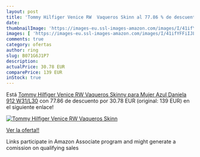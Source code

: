 ```yaml
---
layout: post
title: 'Tommy Hilfiger Venice RW  Vaqueros Skinn al 77.86 % de descuento'
date: 
thumbnailImage: 'https://images-eu.ssl-images-amazon.com/images/I/41ifYFFiIJL._SL200_.jpg'
images: [ 'https://images-eu.ssl-images-amazon.com/images/I/41ifYFFiIJL._SL200_.jpg' ]
comments: true
category: ofertas
author: ring
slug: B071G6J1P7
description:
actualPrice: 30.78 EUR
comparePrice: 139 EUR
inStock: true
---
```


Está [Tommy Hilfiger Venice RW  Vaqueros Skinny para Mujer  Azul  Daniela 912   W31/L30](https://www.amazon.es/dp/B071G6J1P7/?tag=tolees-21) con 77.86 de descuento por 30.78 EUR (original: 139 EUR) en el siguiente enlace!

[![Tommy Hilfiger Venice RW  Vaqueros Skinn](https://images-eu.ssl-images-amazon.com/images/I/41ifYFFiIJL._SL200_.jpg)](https://www.amazon.es/dp/B071G6J1P7/?tag=tolees-21)

[Ver la oferta!!](https://www.amazon.es/dp/B071G6J1P7/?tag=tolees-21)

Links participate in Amazon Associate program and might generate a comission on qualifying sales


